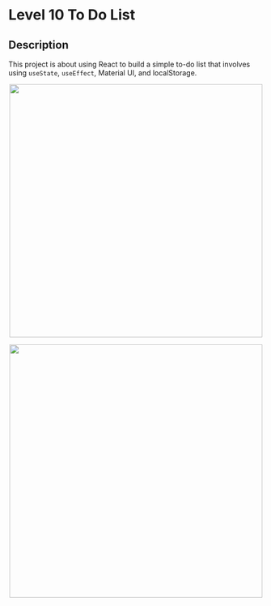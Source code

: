 # Level 10 To Do List

## Description
This project is about using React to build a simple to-do list that involves using `useState`, `useEffect`, Material UI, and localStorage.

<p align="center">
  <img src="https://github.com/user-attachments/assets/e39fec8d-ac3a-4b78-9f77-fa57b86d91b8" width="500px" />
</p>

<p align="center">
  <img src="https://github.com/user-attachments/assets/95ab17b0-87d0-4ad2-b324-ae5ed407a937" width="500px" />
</p>
